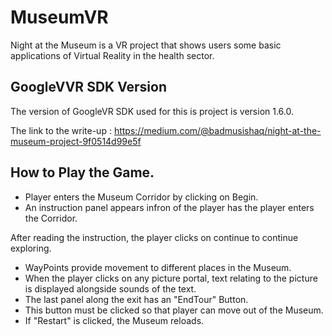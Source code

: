 # MuseumVR
Night at the Museum is a VR project that shows users some basic applications of Virtual Reality in the health sector.

## GoogleVVR SDK Version
The version of GoogleVR SDK used for this is project is version 1.6.0.

The link to the write-up :
https://medium.com/@badmusishaq/night-at-the-museum-project-9f0514d99e5f

## How to Play the Game.
- Player enters the Museum Corridor by clicking on Begin.
- An instruction panel appears infron of the player has the player enters the Corridor.

After reading the instruction, the player clicks on continue to continue exploring.
- WayPoints provide movement to different places in the Museum.
- When the player clicks on any picture portal, text relating to the picture is displayed alongside sounds of the text.
- The last panel along the exit has an "EndTour" Button.
- This button must be clicked so that player can move out of the Museum.
- If "Restart" is clicked, the Museum reloads.
